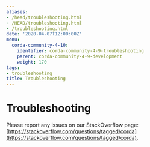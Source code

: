 ```yaml
---
aliases:
- /head/troubleshooting.html
- /HEAD/troubleshooting.html
- /troubleshooting.html
date: '2020-04-07T12:00:00Z'
menu:
  corda-community-4-10:
    identifier: corda-community-4-9-troubleshooting
    parent: corda-community-4-9-development
    weight: 170
tags:
- troubleshooting
title: Troubleshooting
---
```



# Troubleshooting

Please report any issues on our StackOverflow page: [https://stackoverflow.com/questions/tagged/corda](https://stackoverflow.com/questions/tagged/corda).

